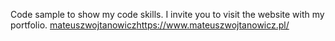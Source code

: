 Code sample to show my code skills.
I invite you to visit the website with my portfolio.
[mateuszwojtanowicz](https://www.mateuszwojtanowicz.pl/)https://www.mateuszwojtanowicz.pl/
